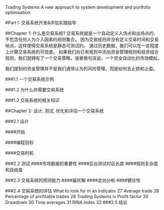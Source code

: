 Trading Systems
A new approach to system development and
portfolio optimisation


#Part I: 交易系统开发&评估实践指导

##Chapter 1: 什么是交易系统? 
交易系统就是一个自动定义入场点和出场点的，不包含任何人为介入因素的规则集合。
因为交易规则并没有定义交易时间和交易地点，这样使得交易系统是静态可测试的。
通过历史数据，我们可以在一定程度上计算交易系统的可信度。
如果我们向已有规则中添加资金管理规则和投资组合规则，我们就拥有了一个交易策略，或者换句话说，一个完全自动化的市场模拟。

我们提到的资金管理并不是我们通常认为的风险管理，而是如何去止损和止盈。

###1.1 一个交易系统示例


###1.2 为什么你需要交易系统


###1.3 交易系统的相关知识



##Chapter 2: 设计, 测试, 优化和评估一个交易系统 

###2.1 设计

####开始

####编程目标

####交易时机


###2.2 测试
####市场数据的重要性
####后台测试时区长度
####规则复杂度和自由度


###2.3 交易系统的预测能力
####最优解
####走向分析
####健壮性


###2.4 交易系统的评估
What to look for in an indicator 27
Average trade 28
Percentage of profitable trades 28
Trading Systems
iv
Profit factor 30
Drawdown 30
Time averages 31
RINA Index 32
###2.5 结论
